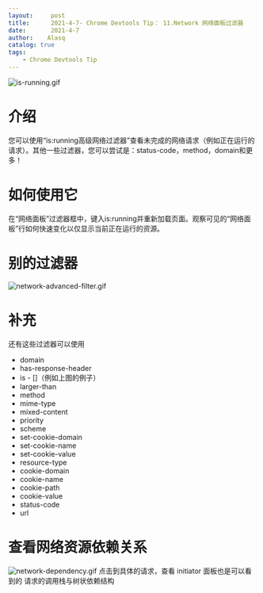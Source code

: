 ```yaml
---
layout:     post
title:      2021-4-7- Chrome Devtools Tip： 11.Network 网络面板过滤器
date:       2021-4-7
author:    Alasq
catalog: true
tags:
    - Chrome Devtools Tip
---
```


![is-running.gif](https://upload-images.jianshu.io/upload_images/8156292-7fbd6b075cec6c2d.gif?imageMogr2/auto-orient/strip)

# 介绍
您可以使用“is:running高级网络过滤器”查看未完成的网络请求（例如正在运行的请求）。其他一些过滤器，您可以尝试是：status-code，method，domain和更多！

# 如何使用它
在“网络面板”过滤器框中，键入is:running并重新加载页面。观察可见的“网络面板”行如何快速变化以仅显示当前正在运行的资源。

# 别的过滤器
![network-advanced-filter.gif](https://upload-images.jianshu.io/upload_images/8156292-421dbaa61601a622.gif?imageMogr2/auto-orient/strip)

# 补充
还有这些过滤器可以使用

*   domain
*   has-response-header
*   is - []（例如上图的例子）
*   larger-than
*   method
*   mime-type
*   mixed-content
*   priority
*   scheme
*   set-cookie-domain
*   set-cookie-name
*   set-cookie-value
*   resource-type
*   cookie-domain
*   cookie-name
*   cookie-path
*   cookie-value
*   status-code
*   url
# 查看网络资源依赖关系
![network-dependency.gif](https://upload-images.jianshu.io/upload_images/8156292-de7a51900ab3d6b1.gif?imageMogr2/auto-orient/strip)
点击到具体的请求，查看 initiator 面板也是可以看到的 请求的调用栈与树状依赖结构



